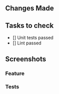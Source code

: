 ## Changes Made

## Tasks to check

-   [] Unit tests passed
-   [] Lint passed

## Screenshots

### Feature

### Tests
